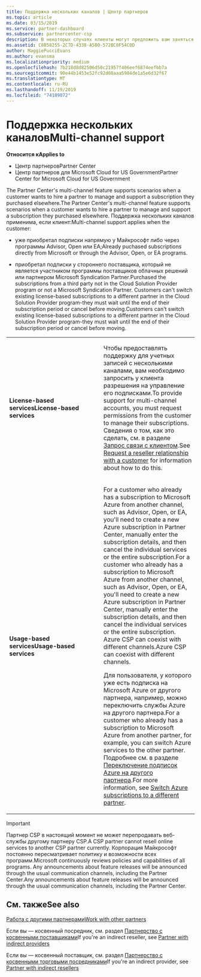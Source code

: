 ```yaml
---
title: Поддержка нескольких каналов | Центр партнеров
ms.topic: article
ms.date: 03/15/2019
ms.service: partner-dashboard
ms.subservice: partnercenter-csp
description: В некоторых случаях клиенты могут предложить вам заняться подготовкой к работе и поддержкой их подписки, которую они приобрели в другом месте.
ms.assetid: C8B58255-2C7D-4338-A5B0-572BC0F54C0D
author: MaggiePucciEvans
ms.author: evansma
ms.localizationpriority: medium
ms.openlocfilehash: 7b218d8d82506d50c21957f406eef6874eefbb7a
ms.sourcegitcommit: 90e44b1453e52fc92d08aaa5904de1a5e6d32f67
ms.translationtype: MT
ms.contentlocale: ru-RU
ms.lasthandoff: 11/19/2019
ms.locfileid: "74189072"
---
```

# <a name="multi-channel-support"></a><span data-ttu-id="f303c-103">Поддержка нескольких каналов</span><span class="sxs-lookup"><span data-stu-id="f303c-103">Multi-channel support</span></span>

<span data-ttu-id="f303c-104">**Относится к**</span><span class="sxs-lookup"><span data-stu-id="f303c-104">**Applies to**</span></span>

-  <span data-ttu-id="f303c-105">Центр партнеров</span><span class="sxs-lookup"><span data-stu-id="f303c-105">Partner Center</span></span>
-  <span data-ttu-id="f303c-106">Центр партнеров для Microsoft Cloud for US Government</span><span class="sxs-lookup"><span data-stu-id="f303c-106">Partner Center for Microsoft Cloud for US Government</span></span>


<span data-ttu-id="f303c-107">The Partner Center's multi-channel feature supports scenarios when a customer wants to hire a partner to manage and support a subscription they purchased elsewhere.</span><span class="sxs-lookup"><span data-stu-id="f303c-107">The Partner Center's multi-channel feature supports scenarios when a customer wants to hire a partner to manage and support a subscription they purchased elsewhere.</span></span> <span data-ttu-id="f303c-108">Поддержка нескольких каналов применима, если клиент:</span><span class="sxs-lookup"><span data-stu-id="f303c-108">Multi-channel support applies when the customer:</span></span>

-   <span data-ttu-id="f303c-109">уже приобретал подписки напрямую у Майкрософт либо через программы Advisor, Open или EA;</span><span class="sxs-lookup"><span data-stu-id="f303c-109">Already puchased subscriptions directly from Microsoft or through the Advisor, Open, or EA programs.</span></span>

-   <span data-ttu-id="f303c-110">приобретал подписки у стороннего поставщика, который не является участником программы поставщиков облачных решений или партнером Microsoft Syndication Partner.</span><span class="sxs-lookup"><span data-stu-id="f303c-110">Purchased the subscriptions from a third party not in the Cloud Solution Provider program or not a Microsoft Syndication Partner.</span></span> <span data-ttu-id="f303c-111">Customers can't switch existing license-based subscriptions to a different partner in the Cloud Solution Provider program-they must wait until the end of their subscription period or cancel before moving.</span><span class="sxs-lookup"><span data-stu-id="f303c-111">Customers can't switch existing license-based subscriptions to a different partner in the Cloud Solution Provider program-they must wait until the end of their subscription period or cancel before moving.</span></span>


<table>
<colgroup>
<col width="50%" />
<col width="50%" />
</colgroup>
<tbody>
<tr class="odd">
<td><p><span data-ttu-id="f303c-112"><strong>License-based services</strong></span><span class="sxs-lookup"><span data-stu-id="f303c-112"><strong>License-based services</strong></span></span></p></td>
<td><p><span data-ttu-id="f303c-113">Чтобы предоставлять поддержку для учетных записей с несколькими каналами, вам необходимо запросить у клиента разрешения на управление его подписками.</span><span class="sxs-lookup"><span data-stu-id="f303c-113">To provide support for multi-channel accounts, you must request permissions from the customer to manage their subscriptions.</span></span> <span data-ttu-id="f303c-114">Сведения о том, как это сделать, см. в разделе <a href="request-a-relationship-with-a-customer.md" data-raw-source="[Request a reseller relationship with a customer](request-a-relationship-with-a-customer.md)">Запрос связи с клиентом</a>.</span><span class="sxs-lookup"><span data-stu-id="f303c-114">See <a href="request-a-relationship-with-a-customer.md" data-raw-source="[Request a reseller relationship with a customer](request-a-relationship-with-a-customer.md)">Request a reseller relationship with a customer</a> for information about how to do this.</span></span></p></td>
</tr>
<tr class="even">
<td><p><span data-ttu-id="f303c-115"><strong>Usage-based services</strong></span><span class="sxs-lookup"><span data-stu-id="f303c-115"><strong>Usage-based services</strong></span></span></p></td>
<td>
<p><span data-ttu-id="f303c-116">For a customer who already has a subscription to Microsoft Azure from another channel, such as Advisor, Open, or EA, you&#39;ll need to create a new Azure subscription in Partner Center, manually enter the subscription details, and then cancel the individual services or the entire subscription.</span><span class="sxs-lookup"><span data-stu-id="f303c-116">For a customer who already has a subscription to Microsoft Azure from another channel, such as Advisor, Open, or EA, you&#39;ll need to create a new Azure subscription in Partner Center, manually enter the subscription details, and then cancel the individual services or the entire subscription.</span></span> <span data-ttu-id="f303c-117">Azure CSP can coexist with different channels.</span><span class="sxs-lookup"><span data-stu-id="f303c-117">Azure CSP can coexist with different channels.</span></span></p>
<p><span data-ttu-id="f303c-118">Для пользователя, у которого уже есть подписка на Microsoft Azure от другого партнера, например, можно переключить службы Azure на другого партнера.</span><span class="sxs-lookup"><span data-stu-id="f303c-118">For a customer who already has a subscription to Microsoft Azure from another partner, for example, you can switch Azure services to the other partner.</span></span>  <span data-ttu-id="f303c-119">Подробнее см. в разделе <a href="switch-azure-subscriptions-to-a-different-partner.md" data-raw-source="[Switch Azure subscriptions to a different partner](switch-azure-subscriptions-to-a-different-partner.md)">Переключение подписок Azure на другого партнера</a>.</span><span class="sxs-lookup"><span data-stu-id="f303c-119">For more information, see <a href="switch-azure-subscriptions-to-a-different-partner.md" data-raw-source="[Switch Azure subscriptions to a different partner](switch-azure-subscriptions-to-a-different-partner.md)">Switch Azure subscriptions to a different partner</a>.</span></span></p>
</td>
</tr>
</tbody>
</table>

> [!IMPORTANT]  
> <span data-ttu-id="f303c-120">Партнер CSP в настоящий момент не может перепродавать веб-службы другому партнеру CSP.</span><span class="sxs-lookup"><span data-stu-id="f303c-120">A CSP partner cannot resell online services to another CSP partner currently.</span></span> <span data-ttu-id="f303c-121">Корпорация Майкрософт постоянно пересматривает политику и возможности всех программ.</span><span class="sxs-lookup"><span data-stu-id="f303c-121">Microsoft continuously reviews policies and capabilities of all programs.</span></span> <span data-ttu-id="f303c-122">Any announcements about feature releases will be announced through the usual communication channels, including the Partner Center.</span><span class="sxs-lookup"><span data-stu-id="f303c-122">Any announcements about feature releases will be announced through the usual communication channels, including the Partner Center.</span></span> 

## <a name="see-also"></a><span data-ttu-id="f303c-123">См. также</span><span class="sxs-lookup"><span data-stu-id="f303c-123">See also</span></span>

[<span data-ttu-id="f303c-124">Работа с другими партнерами</span><span class="sxs-lookup"><span data-stu-id="f303c-124">Work with other partners</span></span>](work-with-other-partners.md)

<span data-ttu-id="f303c-125">Если вы — косвенный посредник, см. раздел [Партнерство с косвенными поставщиками](indirect-reseller-tasks-in-partner-center.md)</span><span class="sxs-lookup"><span data-stu-id="f303c-125">If you're an indirect reseller, see [Partner with indirect providers](indirect-reseller-tasks-in-partner-center.md)</span></span>

<span data-ttu-id="f303c-126">Если вы — косвенный поставщик, см. раздел [Партнерство с косвенными торговыми посредниками](indirect-provider-tasks-in-partner-center.md)</span><span class="sxs-lookup"><span data-stu-id="f303c-126">If you're an indirect provider, see [Partner with indirect resellers](indirect-provider-tasks-in-partner-center.md)</span></span> 

 

 



